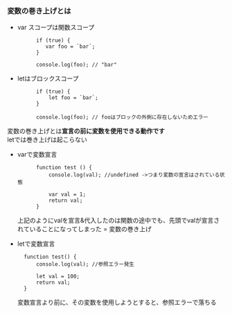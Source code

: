 ### 変数の巻き上げとは

- var スコープは関数スコープ

            if (true) {
               var foo = `bar`;
            }

            console.log(foo); // "bar"

- letはブロックスコープ

            if (true) {
                let foo = `bar`;
            }

            console.log(foo); // fooはブロックの外側に存在しないためエラー

変数の巻き上げとは**宣言の前に変数を使用できる動作です**  
letでは巻き上げは起こらない  

- varで変数宣言

            function test () {
                console.log(val); //undefined ->つまり変数の宣言はされている状態

                var val = 1;
                return val;
            }

    上記のようにvalを宣言&代入したのは関数の途中でも、先頭でvalが宣言されていることになってしまった = 変数の巻き上げ


- letで変数宣言

        function test() {
            console.log(val); //参照エラー発生

            let val = 100;
            return val;
        }

    変数宣言より前に、その変数を使用しようとすると、参照エラーで落ちる
